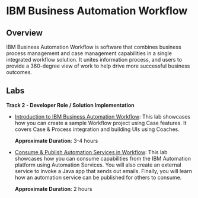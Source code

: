 # IBM Business Automation Workflow

## Overview

IBM Business Automation Workflow is software that combines business process management and case management  capabilities in a single integrated workflow solution. It unites information process, and users to provide a 360-degree view of work to help drive more successful business outcomes.

## Labs

**Track 2 - Developer Role / Solution Implementation**

- <a href="Lab%20Guide%20-%20Introduction%20to%20IBM%20Business%20Automation%20Workflow.pdf" target="_blank">Introduction to IBM Business Automation Workflow</a>: This lab showcases how you can create a sample Workflow project using Case features. It covers Case & Process integration and building UIs using Coaches.

  **Approximate Duration**: 3-4 hours

- <a href="Lab%20Guide%20-%20Consume%20%26%20Publish%20Automation%20Services%20in%20Workflow.pdf" target="_blank">Consume & Publish Automation Services in Workflow</a>: This lab showcases how you can consume capabilities from the IBM Automation platform using Automation Services. You will also create an external service to invoke a Java app that sends out emails. Finally, you will learn how an automation service can be published for others to consume.

  **Approximate Duration**: 2 hours


